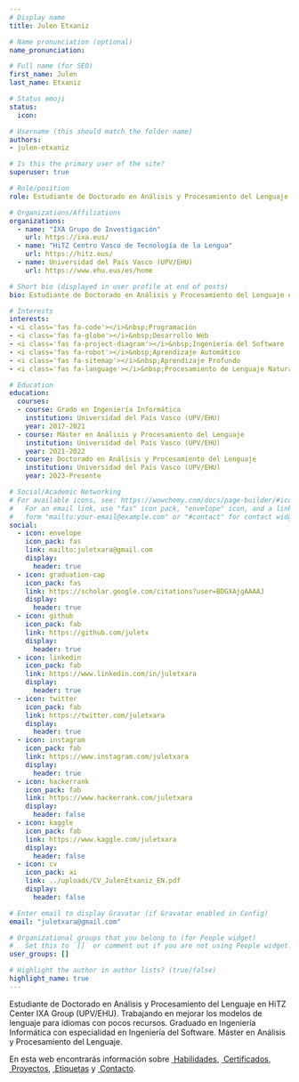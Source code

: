 ```yaml
---
# Display name
title: Julen Etxaniz

# Name pronunciation (optional)
name_pronunciation: 

# Full name (for SEO)
first_name: Julen
last_name: Etxaniz

# Status emoji
status:
  icon: 

# Username (this should match the folder name)
authors:
- julen-etxaniz

# Is this the primary user of the site?
superuser: true

# Role/position
role: Estudiante de Doctorado en Análisis y Procesamiento del Lenguaje

# Organizations/Affiliations
organizations:
  - name: "IXA Grupo de Investigación"
    url: https://ixa.eus/
  - name: "HiTZ Centro Vasco de Tecnología de la Lengua"
    url: https://hitz.eus/
  - name: Universidad del País Vasco (UPV/EHU)
    url: https://www.ehu.eus/es/home

# Short bio (displayed in user profile at end of posts)
bio: Estudiante de Doctorado en Análisis y Procesamiento del Lenguaje en HiTZ Center IXA Group (UPV/EHU). Trabajando en mejorar los modelos de lenguaje para idiomas con pocos recursos. Graduado en Ingeniería Informática con especialidad en Ingeniería del Software. Máster en Análisis y Procesamiento del Lenguaje.

# Interests
interests:
- <i class='fas fa-code'></i>&nbsp;Programación
- <i class='fas fa-globe'></i>&nbsp;Desarrollo Web
- <i class='fas fa-project-diagram'></i>&nbsp;Ingeniería del Software
- <i class='fas fa-robot'></i>&nbsp;Aprendizaje Automático
- <i class='fas fa-sitemap'></i>&nbsp;Aprendizaje Profundo
- <i class='fas fa-language'></i>&nbsp;Procesamiento de Lenguaje Natural

# Education
education:
  courses:
  - course: Grado en Ingeniería Informática
    institution: Universidad del País Vasco (UPV/EHU)
    year: 2017-2021
  - course: Máster en Análisis y Procesamiento del Lenguaje
    institution: Universidad del País Vasco (UPV/EHU)
    year: 2021-2022
  - course: Doctorado en Análisis y Procesamiento del Lenguaje
    institution: Universidad del País Vasco (UPV/EHU)
    year: 2023-Presente

# Social/Academic Networking
# For available icons, see: https://wowchemy.com/docs/page-builder/#icons
#   For an email link, use "fas" icon pack, "envelope" icon, and a link in the
#   form "mailto:your-email@example.com" or "#contact" for contact widget.
social:
  - icon: envelope
    icon_pack: fas
    link: mailto:juletxara@gmail.com
    display:
      header: true
  - icon: graduation-cap
    icon_pack: fas
    link: https://scholar.google.com/citations?user=BDGXAjgAAAAJ
    display:
      header: true
  - icon: github
    icon_pack: fab
    link: https://github.com/juletx
    display:
      header: true
  - icon: linkedin
    icon_pack: fab
    link: https://www.linkedin.com/in/juletxara
    display:
      header: true
  - icon: twitter
    icon_pack: fab
    link: https://twitter.com/juletxara
    display:
      header: true
  - icon: instagram
    icon_pack: fab
    link: https://www.instagram.com/juletxara
    display:
      header: true
  - icon: hackerrank
    icon_pack: fab
    link: https://www.hackerrank.com/juletxara
    display:
      header: false
  - icon: kaggle
    icon_pack: fab
    link: https://www.kaggle.com/juletxara
    display:
      header: false
  - icon: cv
    icon_pack: ai
    link: ../uploads/CV_JulenEtxaniz_EN.pdf
    display:
      header: false

# Enter email to display Gravatar (if Gravatar enabled in Config)
email: "juletxara@gmail.com"

# Organizational groups that you belong to (for People widget)
#   Set this to `[]` or comment out if you are not using People widget.
user_groups: []

# Highlight the author in author lists? (true/false)
highlight_name: true
---
```


Estudiante de Doctorado en Análisis y Procesamiento del Lenguaje en HiTZ Center IXA Group (UPV/EHU). Trabajando en mejorar los modelos de lenguaje para idiomas con pocos recursos. Graduado en Ingeniería Informática con especialidad en Ingeniería del Software. Máster en Análisis y Procesamiento del Lenguaje.

En esta web encontrarás información sobre [<i class='fas fa-check'></i>&nbsp;Habilidades](#skills), [<i class='fas fa-award'></i>&nbsp;Certificados](#accomplishments), [<i class='fas fa-code'></i>&nbsp;Proyectos](#projects), [<i class='fas fa-tags'></i>&nbsp;Etiquetas](#tags) y [<i class='fas fa-envelope'></i>&nbsp;Contacto](#contact).
